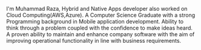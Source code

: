 I'm Muhammad Raza, Hybrid and Native Apps developer also worked on Cloud Computing(AWS,Azure).
A Computer Science Graduate with a strong Programming background in Mobile application development. Ability to think through a problem coupled with the confidence
to make ideas heard. A proven ability to maintain and enhance company software with the aim of improving operational functionality in line with business requirements.
